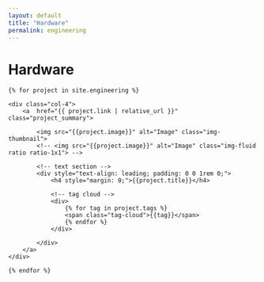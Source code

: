 ```yaml
---
layout: default
title: "Hardware"
permalink: engineering
---
```


<h1>Hardware</h1>

<div class="row align-items-top pb-3">

	{% for project in site.engineering %}

	<div class="col-4">
		<a  href="{{ project.link | relative_url }}" class="project_summary">

			<img src="{{project.image}}" alt="Image" class="img-thumbnail">
            <!-- <img src="{{project.image}}" alt="Image" class="img-fluid ratio ratio-1x1"> -->

			<!-- text section -->
			<div style="text-align: leading; padding: 0 0 1rem 0;">
				<h4 style="margin: 0;">{{project.title}}</h4>

				<!-- tag cloud -->
				<div>
					{% for tag in project.tags %}
					<span class="tag-cloud">{{tag}}</span>
					{% endfor %}
				</div>

			</div>
		</a>
	</div>

	{% endfor %}
</div>


<!-- <h1>Engineering</h1>

<div class="row">
    <div class="col ">
        <p>As a seasoned engineer with extensive experience in various fields, I have developed a strong foundation
            of technical knowledge and expertise. I have taken on challenging projects throughout my career and
            consistently delivered high-quality results. Whether working with cutting-edge technologies, developing
            innovative solutions to complex problems, or collaborating with cross-functional teams, I am dedicated
            to my work and strive for excellence in everything. This web page allows me to share my engineering
            experience and skills with others and showcase my achievements in the field. Through this, I will
            demonstrate my passion for engineering and commitment to positively impacting the industry.</p>
        <ul>
            <li><a href="{{ site.baseurl }}/hvdc" title="HVDC">HVDC Field Engineer</a></li>
            <li>Surmont SAGD</li>
            <li><a href="{{ site.baseurl }}/aquatron" title="Aquatron">Aquatron Lab</a></li>
            <li>Fretlights</li>
            <li>Primer cube</li>
            <li>Searl Generator</li>
            <li>Primer cube</li>
            <li>Bedini Energizer</li>
            <li>iron ring</li>
            <li>samsung</li>
            <li>bitcoin</li>
        </ul>
    </div>
</div> -->